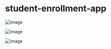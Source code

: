 # student-enrollment-app

![image](https://user-images.githubusercontent.com/94807175/151632511-7c676689-de73-4161-9013-397a76687e04.png)

![image](https://user-images.githubusercontent.com/94807175/151632576-4f5422e4-b6cc-4d40-a9dd-a49b05eed9de.png)

![image](https://user-images.githubusercontent.com/94807175/148489184-3e24458e-c37f-49a3-8738-6ee0d59eba2f.png)



